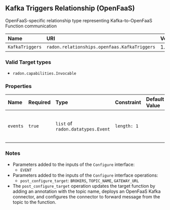 ## Kafka Triggers Relationship (OpenFaaS)

OpenFaaS-specific relationship type representing Kafka-to-OpenFaaS Function communication

| Name | URI | Version | Derived From |
|:---- |:--- |:------- |:------------ |
| `KafkaTriggers` | `radon.relationships.openfaas.KafkaTriggers` | 1.0.0 | `radon.relationships.abstract.Triggers` |

### Valid Target types

* `radon.capabilities.Invocable`

### Properties

| Name | Required | Type | Constraint | Default Value| Description |
|:---- |:-------- |:---- |:---------- |:-----------  |:----------- |
| `events` | `true` | `list` of `radon.datatypes.Event` | `length: 1` |   | A list of events (1 in this case) of type `radon.datatypes.Event` that are conveyed to the target |

### Notes

* Parameters added to the inputs of the `Configure` interface:
    * `EVENT`
* Parameters added to the inputs of the `Configure` interface operations:
    * `post_configure_target`: `BROKERS`, `TOPIC_NAME`, `GATEWAY_URL`
* The `post_configure_target` operation updates the target function by adding an annotation with the topic name, deploys an OpenFaaS Kafka connector, and configures the connector to forward message from the topic to the function.
